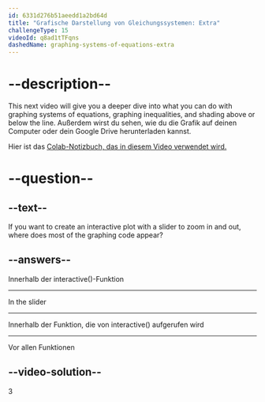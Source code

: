 ```yaml
---
id: 6331d276b51aeedd1a2bd64d
title: "Grafische Darstellung von Gleichungssystemen: Extra"
challengeType: 15
videoId: q8ad1tTFqns
dashedName: graphing-systems-of-equations-extra
---
```


# --description--

This next video will give you a deeper dive into what you can do with graphing systems of equations, graphing inequalities, and shading above or below the line. Außerdem wirst du sehen, wie du die Grafik auf deinen Computer oder dein Google Drive herunterladen kannst.

Hier ist das <a href="https://colab.research.google.com/drive/1m5oG62NzUHRzBghGCPRfr1SzvbywRWPV?usp=sharing" target="_blank" rel="noopener noreferrer nofollow">Colab-Notizbuch, das in diesem Video verwendet wird.</a>

# --question--

## --text--

If you want to create an interactive plot with a slider to zoom in and out, where does most of the graphing code appear?

## --answers--

Innerhalb der interactive()-Funktion

---

In the slider

---

Innerhalb der Funktion, die von interactive() aufgerufen wird

---

Vor allen Funktionen

## --video-solution--

3
